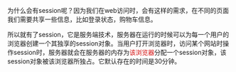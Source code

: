 为什么会有session呢？因为我们在web访问时，会有这样的需求，在不同的页面我们需要共享一些信息，比如登录状态，购物车信息。

所以就有了session，它是服务端技术，服务器在运行的时候可以为每一个用户的浏览器创建一个其独享的session对象。当用户打开浏览器时，访问某个网站时操作session时，服务器就会在服务器的内存为<span style="color:#d40c0c">该浏览器</span>分配一个session对象，该session对象被该浏览器所独占。它默认存在的时间是30分钟。

